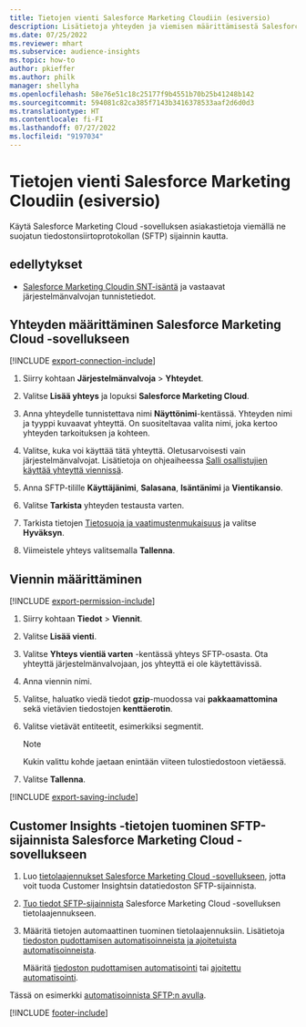 ```yaml
---
title: Tietojen vienti Salesforce Marketing Cloudiin (esiversio)
description: Lisätietoja yhteyden ja viemisen määrittämisestä Salesforce Marketing Cloud -sovellukseen
ms.date: 07/25/2022
ms.reviewer: mhart
ms.subservice: audience-insights
ms.topic: how-to
author: pkieffer
ms.author: philk
manager: shellyha
ms.openlocfilehash: 58e76e51c18c25177f9b4551b70b25b41248b142
ms.sourcegitcommit: 594081c82ca385f7143b3416378533aaf2d6d0d3
ms.translationtype: HT
ms.contentlocale: fi-FI
ms.lasthandoff: 07/27/2022
ms.locfileid: "9197034"
---
```

# <a name="export-data-to-salesforce-marketing-cloud-preview"></a>Tietojen vienti Salesforce Marketing Cloudiin (esiversio)

Käytä Salesforce Marketing Cloud -sovelluksen asiakastietoja viemällä ne suojatun tiedostonsiirtoprotokollan (SFTP) sijainnin kautta.

## <a name="prerequisites"></a>edellytykset

- [Salesforce Marketing Cloudin SNT-isäntä](https://help.salesforce.com/articleView?id=sf.mc_es_configure_enhanced_ftp.htm&type=5) ja vastaavat järjestelmänvalvojan tunnistetiedot.

## <a name="set-up-connection-to-salesforce-marketing-cloud"></a>Yhteyden määrittäminen Salesforce Marketing Cloud -sovellukseen

[!INCLUDE [export-connection-include](includes/export-connection-admn.md)]

1. Siirry kohtaan **Järjestelmänvalvoja** > **Yhteydet**.

1. Valitse **Lisää yhteys** ja lopuksi **Salesforce Marketing Cloud**.

1. Anna yhteydelle tunnistettava nimi **Näyttönimi**-kentässä. Yhteyden nimi ja tyyppi kuvaavat yhteyttä. On suositeltavaa valita nimi, joka kertoo yhteyden tarkoituksen ja kohteen.

1. Valitse, kuka voi käyttää tätä yhteyttä. Oletusarvoisesti vain järjestelmänvalvojat. Lisätietoja on ohjeaiheessa [Salli osallistujien käyttää yhteyttä viennissä](connections.md#allow-contributors-to-use-a-connection-for-exports).

1. Anna SFTP-tilille **Käyttäjänimi**, **Salasana**, **Isäntänimi** ja **Vientikansio**.

1. Valitse **Tarkista** yhteyden testausta varten.

1. Tarkista tietojen [Tietosuoja ja vaatimustenmukaisuus](connections.md#data-privacy-and-compliance) ja valitse **Hyväksyn**.

1. Viimeistele yhteys valitsemalla **Tallenna**.

## <a name="configure-an-export"></a>Viennin määrittäminen

[!INCLUDE [export-permission-include](includes/export-permission.md)]

1. Siirry kohtaan **Tiedot** > **Viennit**.

1. Valitse **Lisää vienti**.

1. Valitse **Yhteys vientiä varten** -kentässä yhteys SFTP-osasta. Ota yhteyttä järjestelmänvalvojaan, jos yhteyttä ei ole käytettävissä.

1. Anna viennin nimi.

1. Valitse, haluatko viedä tiedot **gzip**-muodossa vai **pakkaamattomina** sekä vietävien tiedostojen **kenttäerotin**.

1. Valitse vietävät entiteetit, esimerkiksi segmentit.

   > [!NOTE]
   > Kukin valittu kohde jaetaan enintään viiteen tulostiedostoon vietäessä.

1. Valitse **Tallenna**.

[!INCLUDE [export-saving-include](includes/export-saving.md)]

## <a name="import-customer-insights-data-from-sftp-location-to-salesforce-marketing-cloud"></a>Customer Insights -tietojen tuominen SFTP-sijainnista Salesforce Marketing Cloud -sovellukseen

1. Luo [tietolaajennukset Salesforce Marketing Cloud -sovellukseen](https://help.salesforce.com/articleView?id=sf.mc_es_create_data_extension.htm&type=5), jotta voit tuoda Customer Insightsin datatiedoston SFTP-sijainnista.

2. [Tuo tiedot SFTP-sijainnista](https://help.salesforce.com/articleView?id=sf.mc_es_import_data_extension_classic.htm&type=5) Salesforce Marketing Cloud -sovelluksen tietolaajennukseen.

3. Määritä tietojen automaattinen tuominen tietolaajennuksiin. Lisätietoja [tiedoston pudottamisen automatisoinneista ja ajoitetuista automatisoinneista](https://help.salesforce.com/articleView?id=sf.mc_as_triggered_automations.htm&type=5).

   Määritä [tiedoston pudottamisen automatisointi](https://help.salesforce.com/articleView?id=sf.mc_as_define_a_triggered_automation.htm&type=5) tai [ajoitettu automatisointi](https://help.salesforce.com/articleView?id=sf.mc_as_define_a_scheduled_automation.htm&type=5).

Tässä on esimerkki [automatisoinnista SFTP:n avulla](https://help.salesforce.com/articleView?id=sf.mc_as_ftp_and_triggered_automation_scenario.htm&type=5).

[!INCLUDE [footer-include](includes/footer-banner.md)]
